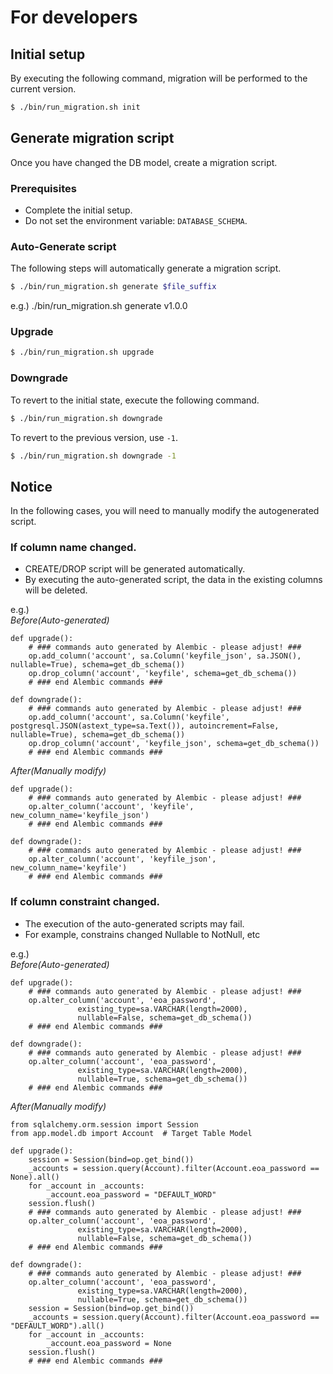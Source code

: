 # For developers

## Initial setup

By executing the following command, migration will be performed to the current version.

```bash
$ ./bin/run_migration.sh init
```

## Generate migration script

Once you have changed the DB model, create a migration script.

### Prerequisites
* Complete the initial setup.
* Do not set the environment variable: `DATABASE_SCHEMA`.

### Auto-Generate script

The following steps will automatically generate a migration script.

```bash
$ ./bin/run_migration.sh generate $file_suffix
```
e.g.) ./bin/run_migration.sh generate v1.0.0

### Upgrade

```bash
$ ./bin/run_migration.sh upgrade
```

### Downgrade

To revert to the initial state, execute the following command.

```bash
$ ./bin/run_migration.sh downgrade
```

To revert to the previous version, use `-1`.

```bash
$ ./bin/run_migration.sh downgrade -1
```

## Notice
In the following cases, you will need to manually modify the autogenerated script.

### If column name changed.

* CREATE/DROP script will be generated automatically.
* By executing the auto-generated script, the data in the existing columns will be deleted.

e.g.)  
*Before(Auto-generated)*
```
def upgrade():
    # ### commands auto generated by Alembic - please adjust! ###
    op.add_column('account', sa.Column('keyfile_json', sa.JSON(), nullable=True), schema=get_db_schema())
    op.drop_column('account', 'keyfile', schema=get_db_schema())
    # ### end Alembic commands ###

def downgrade():
    # ### commands auto generated by Alembic - please adjust! ###
    op.add_column('account', sa.Column('keyfile', postgresql.JSON(astext_type=sa.Text()), autoincrement=False, nullable=True), schema=get_db_schema())
    op.drop_column('account', 'keyfile_json', schema=get_db_schema())
    # ### end Alembic commands ###
```
*After(Manually modify)*
```
def upgrade():
    # ### commands auto generated by Alembic - please adjust! ###
    op.alter_column('account', 'keyfile', new_column_name='keyfile_json')
    # ### end Alembic commands ###

def downgrade():
    # ### commands auto generated by Alembic - please adjust! ###
    op.alter_column('account', 'keyfile_json', new_column_name='keyfile')
    # ### end Alembic commands ###
```

### If column constraint changed.

* The execution of the auto-generated scripts may fail.
* For example, constrains changed Nullable to NotNull, etc

e.g.)  
*Before(Auto-generated)*
```
def upgrade():
    # ### commands auto generated by Alembic - please adjust! ###
    op.alter_column('account', 'eoa_password',
               existing_type=sa.VARCHAR(length=2000),
               nullable=False, schema=get_db_schema())
    # ### end Alembic commands ###

def downgrade():
    # ### commands auto generated by Alembic - please adjust! ###
    op.alter_column('account', 'eoa_password',
               existing_type=sa.VARCHAR(length=2000),
               nullable=True, schema=get_db_schema())
    # ### end Alembic commands ###
```
*After(Manually modify)*
```
from sqlalchemy.orm.session import Session
from app.model.db import Account  # Target Table Model

def upgrade():
    session = Session(bind=op.get_bind())
    _accounts = session.query(Account).filter(Account.eoa_password == None).all()
    for _account in _accounts:
        _account.eoa_password = "DEFAULT_WORD"
    session.flush()
    # ### commands auto generated by Alembic - please adjust! ###
    op.alter_column('account', 'eoa_password',
               existing_type=sa.VARCHAR(length=2000),
               nullable=False, schema=get_db_schema())
    # ### end Alembic commands ###

def downgrade():
    # ### commands auto generated by Alembic - please adjust! ###
    op.alter_column('account', 'eoa_password',
               existing_type=sa.VARCHAR(length=2000),
               nullable=True, schema=get_db_schema())
    session = Session(bind=op.get_bind())
    _accounts = session.query(Account).filter(Account.eoa_password == "DEFAULT_WORD").all()
    for _account in _accounts:
        _account.eoa_password = None
    session.flush()
    # ### end Alembic commands ###
```
